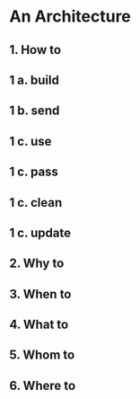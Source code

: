 # An Architecture

## 1. How to

## 1 a. build

## 1 b. send

## 1 c. use

## 1 c. pass

## 1 c. clean

## 1 c. update

## 2. Why to

## 3. When to

## 4. What to

## 5. Whom to 

## 6. Where to